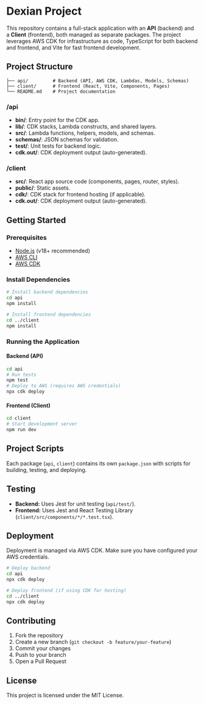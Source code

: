 
# Dexian Project

This repository contains a full-stack application with an **API** (backend) and a **Client** (frontend), both managed as separate packages. The project leverages AWS CDK for infrastructure as code, TypeScript for both backend and frontend, and Vite for fast frontend development.

## Project Structure

```
├── api/         # Backend (API, AWS CDK, Lambdas, Models, Schemas)
├── client/      # Frontend (React, Vite, Components, Pages)
└── README.md    # Project documentation
```

### /api
- **bin/**: Entry point for the CDK app.
- **lib/**: CDK stacks, Lambda constructs, and shared layers.
- **src/**: Lambda functions, helpers, models, and schemas.
- **schemas/**: JSON schemas for validation.
- **test/**: Unit tests for backend logic.
- **cdk.out/**: CDK deployment output (auto-generated).

### /client
- **src/**: React app source code (components, pages, router, styles).
- **public/**: Static assets.
- **cdk/**: CDK stack for frontend hosting (if applicable).
- **cdk.out/**: CDK deployment output (auto-generated).

## Getting Started

### Prerequisites
- [Node.js](https://nodejs.org/) (v18+ recommended)
- [AWS CLI](https://aws.amazon.com/cli/)
- [AWS CDK](https://docs.aws.amazon.com/cdk/latest/guide/getting_started.html)

### Install Dependencies

```bash
# Install backend dependencies
cd api
npm install

# Install frontend dependencies
cd ../client
npm install
```

### Running the Application

#### Backend (API)
```bash
cd api
# Run tests
npm test
# Deploy to AWS (requires AWS credentials)
npx cdk deploy
```

#### Frontend (Client)
```bash
cd client
# Start development server
npm run dev
```

## Project Scripts

Each package (`api`, `client`) contains its own `package.json` with scripts for building, testing, and deploying.

## Testing

- **Backend:** Uses Jest for unit testing (`api/test/`).
- **Frontend:** Uses Jest and React Testing Library (`client/src/components/*/*.test.tsx`).

## Deployment

Deployment is managed via AWS CDK. Make sure you have configured your AWS credentials.

```bash
# Deploy backend
cd api
npx cdk deploy

# Deploy frontend (if using CDK for hosting)
cd ../client
npx cdk deploy
```

## Contributing

1. Fork the repository
2. Create a new branch (`git checkout -b feature/your-feature`)
3. Commit your changes
4. Push to your branch
5. Open a Pull Request

## License

This project is licensed under the MIT License.

